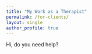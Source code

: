 ```yaml
---
title: "My Work as a Therapist"
permalink: /for-clients/
layout: single
author_profile: true
---
```


Hi, do you need help? 
